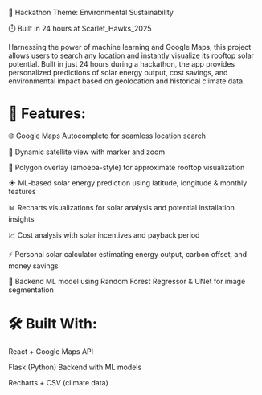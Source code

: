🚀 Hackathon Theme: Environmental Sustainability

⏱️ Built in 24 hours at Scarlet_Hawks_2025

Harnessing the power of machine learning and Google Maps, this project allows users to search any location and instantly visualize its rooftop solar potential. Built in just 24 hours during a hackathon, the app provides personalized predictions of solar energy output, cost savings, and environmental impact based on geolocation and historical climate data.

# 🔧 Features:

🌐 Google Maps Autocomplete for seamless location search

📍 Dynamic satellite view with marker and zoom

🔄 Polygon overlay (amoeba-style) for approximate rooftop visualization

☀️ ML-based solar energy prediction using latitude, longitude & monthly features

📊 Recharts visualizations for solar analysis and potential installation insights

📈 Cost analysis with solar incentives and payback period

⚡ Personal solar calculator estimating energy output, carbon offset, and money savings

🧠 Backend ML model using Random Forest Regressor & UNet for image segmentation

# 🛠️ Built With:

React + Google Maps API

Flask (Python) Backend with ML models

Recharts + CSV (climate data)
